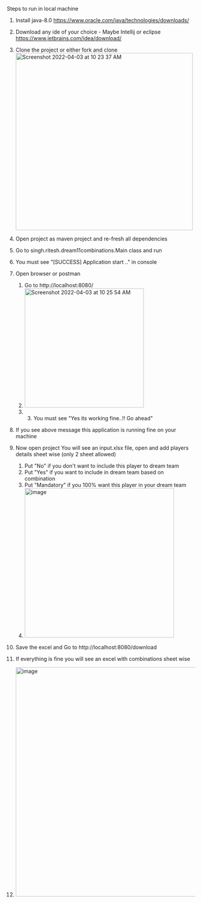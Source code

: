 Steps to run in local machine

1. Install java-8.0 
       https://www.oracle.com/java/technologies/downloads/
2. Download any ide of your choice - Maybe Intellij or eclipse
   https://www.jetbrains.com/idea/download/
3. Clone the project or either fork and clone
   <img width="473" alt="Screenshot 2022-04-03 at 10 23 37 AM" src="https://user-images.githubusercontent.com/19280946/161412129-4eee5aee-b4e9-4eac-8c93-2d8a1458abbc.png">

4. Open project as maven project and re-fresh all dependencies
5. Go to singh.ritesh.dream11combinations.Main class and run
6. You must see "[SUCCESS] Application start .." in console
7. Open browser or postman 
   1. Go to http://localhost:8080/
   2. <img width="318" alt="Screenshot 2022-04-03 at 10 25 54 AM" src="https://user-images.githubusercontent.com/19280946/161412172-ae718ec3-76dc-472e-baa9-71d2bbc1c550.png">   
   3. 3. You must see "Yes its working fine..!! Go ahead"
8. If you see above message this application is running fine on your machine
9. Now open project You will see an input.xlsx file, open and add players details sheet wise (only 2 sheet allowed)
   1. Put "No" if you don't want to include this player to dream team
   2. Put "Yes" if you want to include in dream team based on combination
   3. Put "Mandatory" if you 100% want this player in your dream team 
   4. <img width="399" alt="image" src="https://user-images.githubusercontent.com/19280946/161395655-adc0dab6-b486-4ea0-a750-eeaff738cca3.png">

10. Save the excel and Go to http://localhost:8080/download
11. If everything is fine you will see an excel with combinations sheet wise
12. <img width="612" alt="image" src="https://user-images.githubusercontent.com/19280946/161395604-c760cc1f-67ea-4130-9254-3f77c635a70e.png">

